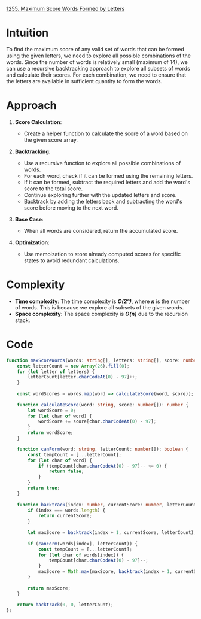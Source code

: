[1255. Maximum Score Words Formed by Letters](https://leetcode.com/problems/maximum-score-words-formed-by-letters/)

# Intuition
To find the maximum score of any valid set of words that can be formed using the given letters, we need to explore all possible combinations of the words. Since the number of words is relatively small (maximum of 14), we can use a recursive backtracking approach to explore all subsets of words and calculate their scores. For each combination, we need to ensure that the letters are available in sufficient quantity to form the words.

# Approach
1. **Score Calculation**:
   - Create a helper function to calculate the score of a word based on the given score array.

2. **Backtracking**:
   - Use a recursive function to explore all possible combinations of words.
   - For each word, check if it can be formed using the remaining letters.
   - If it can be formed, subtract the required letters and add the word's score to the total score.
   - Continue exploring further with the updated letters and score.
   - Backtrack by adding the letters back and subtracting the word's score before moving to the next word.

3. **Base Case**:
   - When all words are considered, return the accumulated score.

4. **Optimization**:
   - Use memoization to store already computed scores for specific states to avoid redundant calculations.

# Complexity
- **Time complexity**: The time complexity is ***O(2ⁿ)***, where ***n*** is the number of words. This is because we explore all subsets of the given words.
- **Space complexity**: The space complexity is ***O(n)*** due to the recursion stack.

# Code
```typescript
function maxScoreWords(words: string[], letters: string[], score: number[]): number {
    const letterCount = new Array(26).fill(0);
    for (let letter of letters) {
        letterCount[letter.charCodeAt(0) - 97]++;
    }
    
    const wordScores = words.map(word => calculateScore(word, score));
    
    function calculateScore(word: string, score: number[]): number {
        let wordScore = 0;
        for (let char of word) {
            wordScore += score[char.charCodeAt(0) - 97];
        }
        return wordScore;
    }

    function canForm(word: string, letterCount: number[]): boolean {
        const tempCount = [...letterCount];
        for (let char of word) {
            if (tempCount[char.charCodeAt(0) - 97]-- <= 0) {
                return false;
            }
        }
        return true;
    }
    
    function backtrack(index: number, currentScore: number, letterCount: number[]): number {
        if (index === words.length) {
            return currentScore;
        }
        
        let maxScore = backtrack(index + 1, currentScore, letterCount);
        
        if (canForm(words[index], letterCount)) {
            const tempCount = [...letterCount];
            for (let char of words[index]) {
                tempCount[char.charCodeAt(0) - 97]--;
            }
            maxScore = Math.max(maxScore, backtrack(index + 1, currentScore + wordScores[index], tempCount));
        }
        
        return maxScore;
    }
    
    return backtrack(0, 0, letterCount);
};

```